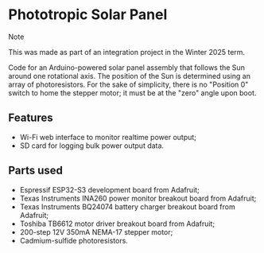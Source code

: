 # Phototropic Solar Panel

> [!NOTE]
> This was made as part of an integration project in the Winter 2025 term.

Code for an Arduino-powered solar panel assembly that follows the Sun around one rotational axis. The position of the Sun is determined using an array of photoresistors. For the sake of simplicity, there is no "Position 0" switch to home the stepper motor; it must be at the "zero" angle upon boot.

## Features

- Wi-Fi web interface to monitor realtime power output;
- SD card for logging bulk power output data.

## Parts used

- Espressif ESP32-S3 development board from Adafruit;
- Texas Instruments INA260 power monitor breakout board from Adafruit;
- Texas Instruments BQ24074 battery charger breakout board from Adafruit;
- Toshiba TB6612 motor driver breakout board from Adafruit;
- 200-step 12V 350mA NEMA-17 stepper motor;
- Cadmium-sulfide photoresistors.
